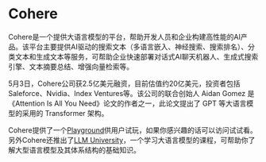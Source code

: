 # Cohere

Cohere是一个提供大语言模型的平台，帮助开发人员和企业构建高性能的AI产品。该平台主要提供AI驱动的搜索文本（多语言嵌入、神经搜索、搜索排名）、分类文本和生成文本等服务，可帮助企业快速部署对话式AI聊天机器人、生成式搜索引擎、文本摘要总结、增强向量检索等。

5月3日，Cohere公司获2.5亿美元融资，目前估值约20亿美元，投资者包括Saleforce、Nvidia、Index Ventures等。该公司的联合创始人 Aidan Gomez 是《Attention Is All You Need》论文的作者之一，此论文提出了 GPT 等大语言模型的采用的 Transformer 架构。

Cohere提供了一个<a class="external" href="https://dashboard.cohere.ai/playground/generate" target="_blank" rel="noopener">Playground</a>供用户试玩，如果你感兴趣的话可以访问试试看。另外Cohere还推出了<a class="external" href="https://docs.cohere.com/docs/llmu" target="_blank" rel="noopener">LLM University</a>，一个学习大语言模型的课程，可帮助你了解大型语言模型及其体系结构的基础知识。